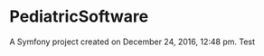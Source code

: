 PediatricSoftware
=================

A Symfony project created on December 24, 2016, 12:48 pm.
Test
